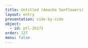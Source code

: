 ```yaml
---
title: Untitled (Amache Sunflowers)
layout: entry
presentation: side-by-side
object:
  - id: ptl-26171
order: 127
menu: false
---
```








